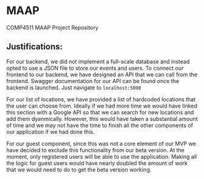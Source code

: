# MAAP
COMP4511 MAAP Project Repository


## Justifications:

For our backend, we did not implement a full-scale database and instead opted to use a JSON file to store our events and users. To connect our frontend to our backend, we have designed an API that we can call from the frontend. 
Swagger documentation for our API can be found once the backend is launched. Just navigate to `localhost:5000`

For our list of locations, we have provided a list of hardcoded locations that the user can choose from. Ideally if we had more time we would have linked this section with a Google API so that we can search for new locations and add them dyanmically. However, this would have taken a substantial amount of time and we may not have the time to finish all the other components of our application if we had done this. 

For our guest component, since this was not a core element of our MVP we have decided to exclude this functionality from our beta version. At the moment, only registered users will be able to use the application. Making all the logic for guest users would have nearly doubled the amount of work that we would need to do to get the beta version working.
